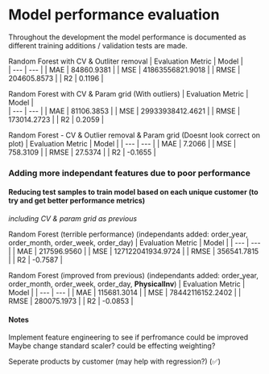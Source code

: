 # Model performance evaluation

Throughout the development the model performance is documented as different training additions / validation tests are made.

Random Forest with CV & Outliter removal
| Evaluation Metric | Model |  
| --- | --- |
| MAE | 84860.9381 |
| MSE | 41863556821.9018 |
| RMSE | 204605.8573 |
| R2 | 0.1196 |

Random Forest with CV & Param grid (With outliers)
| Evaluation Metric | Model |  
| --- | --- |
| MAE | 81106.3853 |
| MSE | 29933938412.4621 |
| RMSE | 173014.2723 |
| R2 | 0.2059 |

Random Forest - CV & Outlier removal & Param grid (Doesnt look correct on plot)
| Evaluation Metric | Model |
| --- | --- |
| MAE | 7.2066 |
| MSE | 758.3109 |
| RMSE | 27.5374 |
| R2 | -0.1655 |

### Adding more independant features due to poor performance

#### Reducing test samples to train model based on each unique customer (to try and get better performance metrics)

_including CV & param grid as previous_

Random Forest (terrible performance)
(independants added: order_year, order_month, order_week, order_day)
| Evaluation Metric | Model |
| --- | --- |
| MAE | 217596.9560 |
| MSE | 127122041934.9724 |
| RMSE | 356541.7815 |
| R2 | -0.7587 |

Random Forest (improved from previous)
(independants added: order_year, order_month, order_week, order_day, **PhysicalInv**)
| Evaluation Metric | Model |
| --- | --- |
| MAE | 115681.3014 |
| MSE | 78442116152.2402 |
| RMSE | 280075.1973 |
| R2 | -0.0853 |

#### Notes

Implement feature engineering to see if perfromance could be improved
Maybe change standard scaler? could be effecting weighting?

Seperate products by customer (may help with regression?) (✅)
